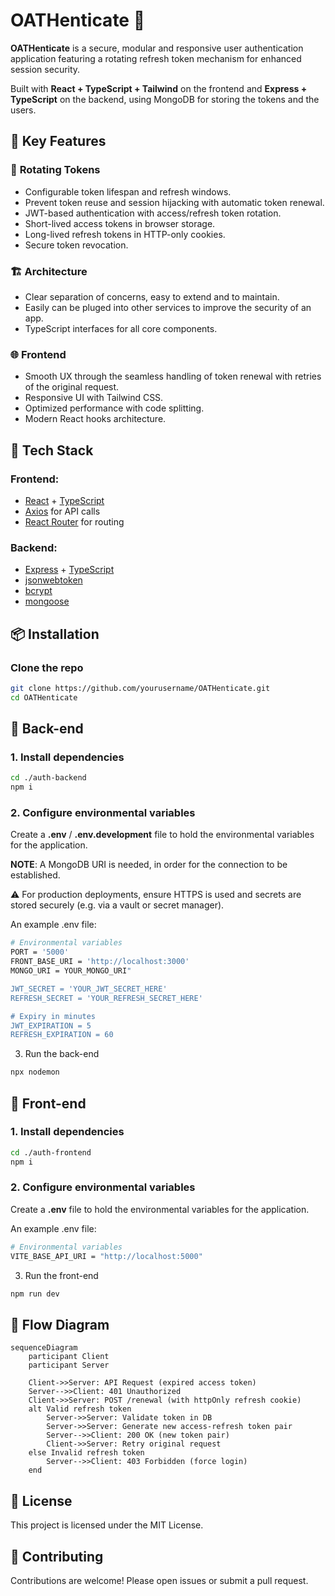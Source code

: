 # OATHenticate 🔐

**OATHenticate** is a secure, modular and responsive user authentication application featuring a rotating refresh token mechanism for enhanced session security. 

Built with **React + TypeScript + Tailwind** on the frontend and **Express + TypeScript** on the backend, using MongoDB for storing the tokens and the users.


## 🚀 Key Features

### 🔄 **Rotating Tokens**
- Configurable token lifespan and refresh windows.
- Prevent token reuse and session hijacking with automatic token renewal.
- JWT-based authentication with access/refresh token rotation.
- Short-lived access tokens in browser storage.
- Long-lived refresh tokens in HTTP-only cookies.
- Secure token revocation.

### 🏗️ **Architecture**
- Clear separation of concerns, easy to extend and to maintain.
- Easily can be pluged into other services to improve the security of an app.
- TypeScript interfaces for all core components.

### 🌐 **Frontend**
- Smooth UX through the seamless handling of token renewal with retries of the original request.
- Responsive UI with Tailwind CSS.
- Optimized performance with code splitting.
- Modern React hooks architecture.

## 🧰 Tech Stack

### Frontend:
- [React](https://reactjs.org/) + [TypeScript](https://www.typescriptlang.org/)
- [Axios](https://axios-http.com/) for API calls
- [React Router](https://reactrouter.com/) for routing

### Backend:
- [Express](https://expressjs.com/) + [TypeScript](https://www.typescriptlang.org/)
- [jsonwebtoken](https://github.com/auth0/node-jsonwebtoken)
- [bcrypt](https://github.com/kelektiv/node.bcrypt.js)
- [mongoose](https://mongoosejs.com)

## 📦 Installation

### Clone the repo
```bash
git clone https://github.com/yourusername/OATHenticate.git
cd OATHenticate
```

## 🔐 Back-end
### 1. Install dependencies
```bash
cd ./auth-backend
npm i
```

### 2. Configure environmental variables 
Create a **.env** / **.env.development** file to hold the environmental variables for the application.

**NOTE**: A MongoDB URI is needed, in order for the connection to be established.

⚠️ For production deployments, ensure HTTPS is used and secrets are stored securely (e.g. via a vault or secret manager).

An example .env file:

```bash
# Environmental variables
PORT = '5000'
FRONT_BASE_URI = 'http://localhost:3000'
MONGO_URI = YOUR_MONGO_URI"

JWT_SECRET = 'YOUR_JWT_SECRET_HERE'
REFRESH_SECRET = 'YOUR_REFRESH_SECRET_HERE'

# Expiry in minutes
JWT_EXPIRATION = 5
REFRESH_EXPIRATION = 60
```

3. Run the back-end
```bash
npx nodemon
```

## 🔑 Front-end

### 1. Install dependencies
```bash
cd ./auth-frontend
npm i
```

### 2. Configure environmental variables 
Create a **.env** file to hold the environmental variables for the application.

An example .env file:

```bash
# Environmental variables
VITE_BASE_API_URI = "http://localhost:5000"
```

3. Run the front-end
```bash
npm run dev
```

## 🔄 Flow Diagram
```mermaid
sequenceDiagram
    participant Client
    participant Server

    Client->>Server: API Request (expired access token)
    Server-->>Client: 401 Unauthorized
    Client->>Server: POST /renewal (with httpOnly refresh cookie)
    alt Valid refresh token
        Server->>Server: Validate token in DB
        Server->>Server: Generate new access-refresh token pair
        Server-->>Client: 200 OK (new token pair)
        Client->>Server: Retry original request
    else Invalid refresh token
        Server-->>Client: 403 Forbidden (force login)
    end
```

## 🧾 License

This project is licensed under the MIT License.

## 🤝 Contributing

Contributions are welcome! Please open issues or submit a pull request.
